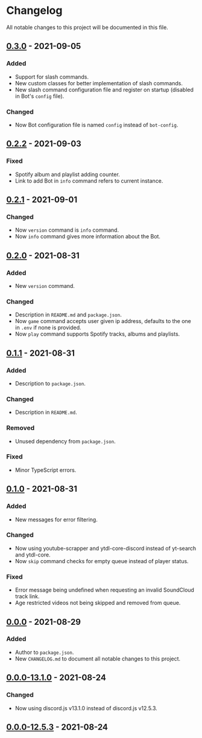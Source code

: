 # Changelog
All notable changes to this project will be documented in this file.

## [0.3.0] - 2021-09-05
### Added
- Support for slash commands.
- New custom classes for better implementation of slash commands.
- New slash command configuration file and register on startup (disabled in Bot's `config` file).

### Changed
- Now Bot configuration file is named `config` instead of `bot-config`.

## [0.2.2] - 2021-09-03
### Fixed
- Spotify album and playlist adding counter.
- Link to add Bot in `info` command refers to current instance.

## [0.2.1] - 2021-09-01
### Changed
- Now `version` command is `info` command.
- Now `info` command gives more information about the Bot.

## [0.2.0] - 2021-08-31
### Added
- New `version` command.

### Changed
- Description in `README.md` and `package.json`.
- Now `game` command accepts user given ip address, defaults to the one in `.env` if none is provided.
- Now `play` command supports Spotify tracks, albums and playlists.

## [0.1.1] - 2021-08-31
### Added
- Description to `package.json`.

### Changed
- Description in `README.md`.

### Removed
- Unused dependency from `package.json`.

### Fixed
- Minor TypeScript errors.

## [0.1.0] - 2021-08-31
### Added
- New messages for error filtering.

### Changed
- Now using youtube-scrapper and ytdl-core-discord instead of yt-search and ytdl-core.
- Now `skip` command checks for empty queue instead of player status.

### Fixed
- Error message being undefined when requesting an invalid SoundCloud track link.
- Age restricted videos not being skipped and removed from queue.

## [0.0.0] - 2021-08-29
### Added
- Author to `package.json`.
- New `CHANGELOG.md` to document all notable changes to this project.

## [0.0.0-13.1.0] - 2021-08-24
### Changed
- Now using discord.js v13.1.0 instead of discord.js v12.5.3.

## [0.0.0-12.5.3] - 2021-08-24

[0.3.0]: https://github.com/joaompfonseca/panda-bot/compare/v0.2.2...v0.3.0
[0.2.2]: https://github.com/joaompfonseca/panda-bot/compare/v0.2.1...v0.2.2
[0.2.1]: https://github.com/joaompfonseca/panda-bot/compare/v0.2.0...v0.2.1
[0.2.0]: https://github.com/joaompfonseca/panda-bot/compare/v0.1.1...v0.2.0
[0.1.1]: https://github.com/joaompfonseca/panda-bot/compare/v0.1.0...v0.1.1
[0.1.0]: https://github.com/joaompfonseca/panda-bot/compare/v0.0.0...v0.1.0
[0.0.0]: https://github.com/joaompfonseca/panda-bot/compare/v0.0.0-13.1.0...v0.0.0
[0.0.0-13.1.0]: https://github.com/joaompfonseca/panda-bot/compare/v0.0.0-12.5.3...v0.0.0-13.1.0
[0.0.0-12.5.3]: https://github.com/joaompfonseca/panda-bot/releases/tag/v0.0.0-12.5.3